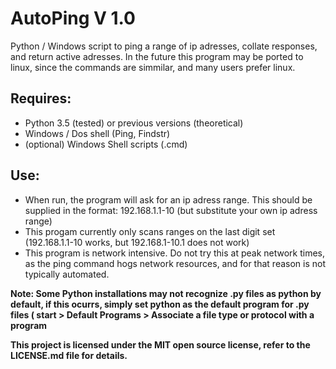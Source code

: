 # AutoPing V 1.0
Python / Windows script to ping a range of ip adresses, collate responses, and return active adresses.
In the future this program may be ported to linux, since the commands are simmilar, and many users prefer linux.

## Requires: 
- Python 3.5 (tested) or previous versions (theoretical)
- Windows / Dos shell (Ping, Findstr)
- (optional) Windows Shell scripts (.cmd)

## Use:
- When run, the program will ask for an ip adress range. This should be supplied in the format: 192.168.1.1-10 (but substitute your own ip adress range)
- This progam currently only scans ranges on the last digit set (192.168.1.1-10 works, but 192.168.1-10.1 does not work)
- This program is network intensive. Do not try this at peak network times, as the ping command hogs network resources, and for that reason is not typically automated.

__Note: Some Python installations may not recognize .py files as python by default, if this ocurrs, simply set python as the default program for .py files ( start > Default Programs > Associate a file type or protocol with a program__

**This project is licensed under the MIT open source license, refer to the LICENSE.md file for details.**
